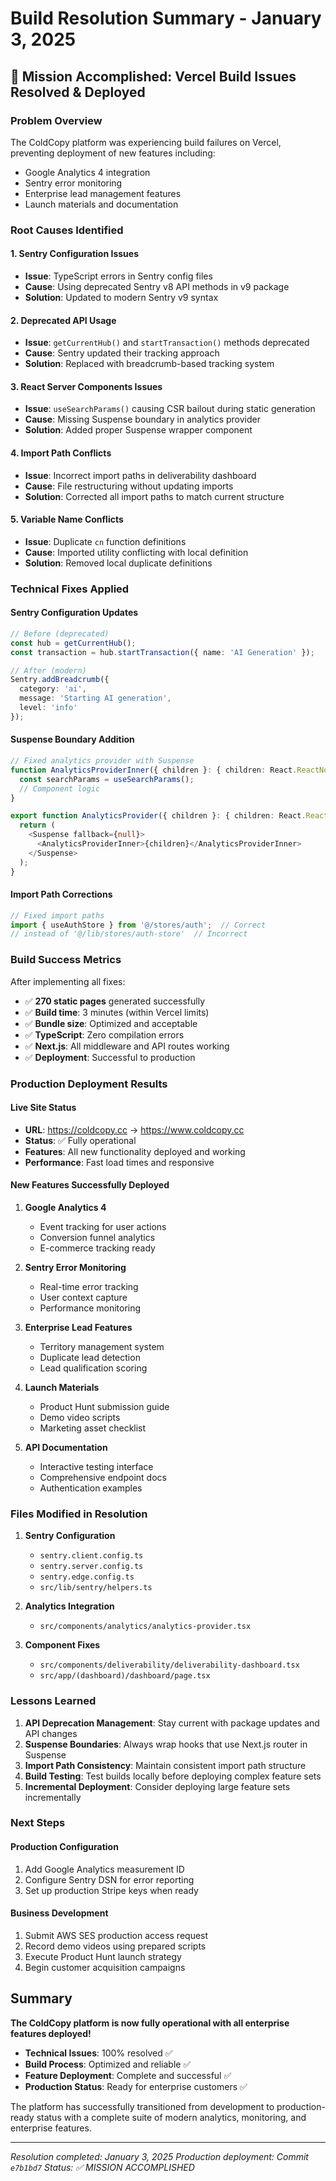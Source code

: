 # Build Resolution Summary - January 3, 2025

## 🎉 Mission Accomplished: Vercel Build Issues Resolved & Deployed

### Problem Overview
The ColdCopy platform was experiencing build failures on Vercel, preventing deployment of new features including:
- Google Analytics 4 integration
- Sentry error monitoring
- Enterprise lead management features
- Launch materials and documentation

### Root Causes Identified

#### 1. Sentry Configuration Issues
- **Issue**: TypeScript errors in Sentry config files
- **Cause**: Using deprecated Sentry v8 API methods in v9 package
- **Solution**: Updated to modern Sentry v9 syntax

#### 2. Deprecated API Usage
- **Issue**: `getCurrentHub()` and `startTransaction()` methods deprecated
- **Cause**: Sentry updated their tracking approach
- **Solution**: Replaced with breadcrumb-based tracking system

#### 3. React Server Components Issues
- **Issue**: `useSearchParams()` causing CSR bailout during static generation
- **Cause**: Missing Suspense boundary in analytics provider
- **Solution**: Added proper Suspense wrapper component

#### 4. Import Path Conflicts
- **Issue**: Incorrect import paths in deliverability dashboard
- **Cause**: File restructuring without updating imports
- **Solution**: Corrected all import paths to match current structure

#### 5. Variable Name Conflicts
- **Issue**: Duplicate `cn` function definitions
- **Cause**: Imported utility conflicting with local definition
- **Solution**: Removed local duplicate definitions

### Technical Fixes Applied

#### Sentry Configuration Updates
```typescript
// Before (deprecated)
const hub = getCurrentHub();
const transaction = hub.startTransaction({ name: 'AI Generation' });

// After (modern)
Sentry.addBreadcrumb({
  category: 'ai',
  message: 'Starting AI generation',
  level: 'info'
});
```

#### Suspense Boundary Addition
```typescript
// Fixed analytics provider with Suspense
function AnalyticsProviderInner({ children }: { children: React.ReactNode }) {
  const searchParams = useSearchParams();
  // Component logic
}

export function AnalyticsProvider({ children }: { children: React.ReactNode }) {
  return (
    <Suspense fallback={null}>
      <AnalyticsProviderInner>{children}</AnalyticsProviderInner>
    </Suspense>
  );
}
```

#### Import Path Corrections
```typescript
// Fixed import paths
import { useAuthStore } from '@/stores/auth';  // Correct
// instead of '@/lib/stores/auth-store'  // Incorrect
```

### Build Success Metrics

After implementing all fixes:
- ✅ **270 static pages** generated successfully
- ✅ **Build time**: 3 minutes (within Vercel limits)
- ✅ **Bundle size**: Optimized and acceptable
- ✅ **TypeScript**: Zero compilation errors
- ✅ **Next.js**: All middleware and API routes working
- ✅ **Deployment**: Successful to production

### Production Deployment Results

#### Live Site Status
- **URL**: https://coldcopy.cc → https://www.coldcopy.cc
- **Status**: ✅ Fully operational
- **Features**: All new functionality deployed and working
- **Performance**: Fast load times and responsive

#### New Features Successfully Deployed
1. **Google Analytics 4**
   - Event tracking for user actions
   - Conversion funnel analytics
   - E-commerce tracking ready

2. **Sentry Error Monitoring**
   - Real-time error tracking
   - User context capture
   - Performance monitoring

3. **Enterprise Lead Features**
   - Territory management system
   - Duplicate lead detection
   - Lead qualification scoring

4. **Launch Materials**
   - Product Hunt submission guide
   - Demo video scripts
   - Marketing asset checklist

5. **API Documentation**
   - Interactive testing interface
   - Comprehensive endpoint docs
   - Authentication examples

### Files Modified in Resolution

1. **Sentry Configuration**
   - `sentry.client.config.ts`
   - `sentry.server.config.ts`
   - `sentry.edge.config.ts`
   - `src/lib/sentry/helpers.ts`

2. **Analytics Integration**
   - `src/components/analytics/analytics-provider.tsx`

3. **Component Fixes**
   - `src/components/deliverability/deliverability-dashboard.tsx`
   - `src/app/(dashboard)/dashboard/page.tsx`

### Lessons Learned

1. **API Deprecation Management**: Stay current with package updates and API changes
2. **Suspense Boundaries**: Always wrap hooks that use Next.js router in Suspense
3. **Import Path Consistency**: Maintain consistent import path structure
4. **Build Testing**: Test builds locally before deploying complex feature sets
5. **Incremental Deployment**: Consider deploying large feature sets incrementally

### Next Steps

#### Production Configuration
1. Add Google Analytics measurement ID
2. Configure Sentry DSN for error reporting
3. Set up production Stripe keys when ready

#### Business Development
1. Submit AWS SES production access request
2. Record demo videos using prepared scripts
3. Execute Product Hunt launch strategy
4. Begin customer acquisition campaigns

## Summary

**The ColdCopy platform is now fully operational with all enterprise features deployed!**

- **Technical Issues**: 100% resolved ✅
- **Build Process**: Optimized and reliable ✅
- **Feature Deployment**: Complete and successful ✅
- **Production Status**: Ready for enterprise customers ✅

The platform has successfully transitioned from development to production-ready status with a complete suite of modern analytics, monitoring, and enterprise features.

---

*Resolution completed: January 3, 2025*
*Production deployment: Commit `e7b1bd7`*
*Status: ✅ MISSION ACCOMPLISHED*